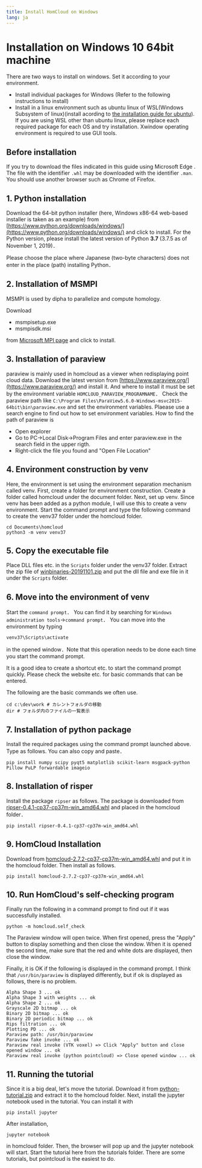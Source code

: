 ```yaml
---
title: Install HomCloud on Windows
lang: ja
---
```


# Installation on Windows 10 64bit machine

There are two ways to install on windows. Set it according to your environment.

 * Install individual packages for Windows (Refer to the following instructions to install)
 * Install in a linux environment such as ubuntu linux of WSL(Windows Subsystem of linux)(install acording to [the installation guide for ubuntu](install_guide_for_Ubuntu.html)). If you are using WSL other than ubuntu linux, please replace each required package for each OS and try installation. Xwindow operating environment is required to use GUI tools.

## Before installation

If you try to download the files indicated in this guide using Microsoft Edge .
The file with the identifier `.whl` may be downloaded with the identifier `.man`.
You should use another browser such as Chrome of Firefox.

## 1. Python installation

Download the 64-bit python installer (here, Windows x86-64 web-based installer is taken as an example) from [https://www.python.org/downloads/windows/](https://www.python.org/downloads/windows/) and click to install.
For the Python version, please install the latest version of Python **3.7** (3.7.5 as of November 1, 2019)．

Please choose the place where Japanese (two-byte characters) does not enter in the place (path) installing Python．

## 2. Installation of MSMPI

MSMPI is used by dipha to parallelize and compute homology. 

Download

* msmpisetup.exe
* msmpisdk.msi

from [Microsoft MPI page](https://docs.microsoft.com/en-us/message-passing-interface/microsoft-mpi) and click to install.

## 3. Installation of paraview

paraview is mainly used in homcloud as a viewer when redisplaying point cloud data.
Download the latest version from [https://www.paraview.org/](https://www.paraview.org/)
and install it. And where to install it must be set by the environment variable `HOMCLOUD_PARAVIEW_PROGRAMNAME`．
Check the paraview path like 
`C:\Program Files\ParaView5.6.0-Windows-msvc2015-64bit\bin\paraview.exe`
and set the environment variables.
Plaease use a search engine to find out how to set environment variables.
How to find the path of paraview is

* Open explorer
* Go to PC→Local Disk→Program Files and enter paraview.exe in the search field in the upper rigth.
* Right-click the file you found and "Open File Location"

## 4. Environment construction by venv

Here, the environment is set using the environment separation mechanism called venv.
First, create a folder for environment construction.
Create a folder called homcloud under the document folder.
Next, set up venv. 
Since venv has been added as a python module, I will use this to create a venv environment.
Start the command prompt and type the following command to create the venv37 folder under the homcloud folder.

    cd Documents\homcloud
    python3 -m venv venv37

## 5. Copy the executable file

Place DLL files etc. in the `Scripts` folder under the venv37 folder.
Extract the zip file of [winbinaries-20191101.zip](/download/win/winbinaries-20191101.zip)
and put the dll file and exe file in it under the  `Scripts` folder.

## 6. Move into the environment of venv
Start the `command prompt`．
You can find it by searching for `Windows administration tools`→`command prompt`．
You can move into the environment by typing

    venv37\Scripts\activate

in the opened  window．Note that this operation needs to be done each time  you start the command prompt.

It is a good idea to create a shortcut etc. to start the command prompt quickly.
Please check the website etc. for basic commands that can be entered.

The following are the basic commands we often use.

    cd c:\dev\work # カレントフォルダの移動
    dir # フォルダ内のファイルの一覧表示

## 7. Installation of python package
Install the required packages using the command prompt launched above.
Type as follows. You can also copy and paste．

    pip install numpy scipy pyqt5 matplotlib scikit-learn msgpack-python Pillow PuLP forwardable imageio

## 8. Installation of risper
Install the package `ripser` as follows.
The package is downloaded from  [ripser-0.4.1-cp37-cp37m-win_amd64.whl](/download/win/ripser-0.4.1-cp37-cp37m-win_amd64.whl) and placed in the homcloud folder．

    pip install ripser-0.4.1-cp37-cp37m-win_amd64.whl

## 9. HomCloud Installation
Download from 
[homcloud-2.7.2-cp37-cp37m-win_amd64.whl](/download/win/homcloud-2.7.2-cp37-cp37m-win_amd64.whl) and put it in the homcloud folder. Then install as follows.

    pip install homcloud-2.7.2-cp37-cp37m-win_amd64.whl

## 10. Run HomCloud's self-checking program

Finally run the following in a command prompt to find out if it was successfully installed.

    python -m homcloud.self_check

The Paraview window will open twice.
When first opened, press the "Apply" button to display something and then close the window.
When it is opened the second time, make sure that the red and white dots are displayed, then close the window.

Finally, it is OK if the following is displayed in the command prompt.
I think that `/usr/bin/paraview` is displayed differently, but if ok is displayed as follows, there is no problem.

    Alpha Shape 3 ... ok
    Alpha Shape 3 with weights ... ok
    Alpha Shape 2 ... ok
    Grayscale 2D bitmap ... ok
    Binary 2D bitmap ... ok
    Binary 2D periodic bitmap ... ok
    Rips filtration ... ok
    Plotting PD ... ok
    Paraview path: /usr/bin/paraview
    Paraview fake invoke ... ok
    Paraview real invoke (VTK voxel) => Click "Apply" button and close opened window ... ok
    Paraview real invoke (python pointcloud) => Close opened window ... ok


## 11. Running the tutorial

Since it is a big deal, let's move the tutorial.
Download it from [python-tutorial.zip](/download/python-tutorial.zip)
and extract it to the homcloud folder.
Next, install the jupyter notebook used in the tutorial.
You can install it with

    pip install jupyter

After installation, 

    jupyter notebook

in homcloud folder.
Then, the browser will pop up and the jupyter notebook will start.
Start the tutorial here from the tutorials folder. There are some tutorials, but pointcloud is the easiest to do.
